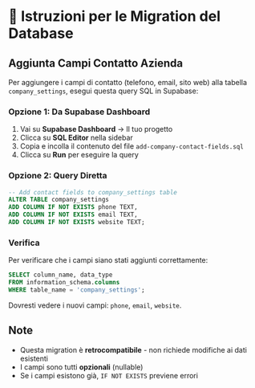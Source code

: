 # 📝 Istruzioni per le Migration del Database

## Aggiunta Campi Contatto Azienda

Per aggiungere i campi di contatto (telefono, email, sito web) alla tabella `company_settings`, esegui questa query SQL in Supabase:

### Opzione 1: Da Supabase Dashboard

1. Vai su **Supabase Dashboard** → Il tuo progetto
2. Clicca su **SQL Editor** nella sidebar
3. Copia e incolla il contenuto del file `add-company-contact-fields.sql`
4. Clicca su **Run** per eseguire la query

### Opzione 2: Query Diretta

```sql
-- Add contact fields to company_settings table
ALTER TABLE company_settings 
ADD COLUMN IF NOT EXISTS phone TEXT,
ADD COLUMN IF NOT EXISTS email TEXT,
ADD COLUMN IF NOT EXISTS website TEXT;
```

### Verifica

Per verificare che i campi siano stati aggiunti correttamente:

```sql
SELECT column_name, data_type 
FROM information_schema.columns 
WHERE table_name = 'company_settings';
```

Dovresti vedere i nuovi campi: `phone`, `email`, `website`.

## Note

- Questa migration è **retrocompatibile** - non richiede modifiche ai dati esistenti
- I campi sono tutti **opzionali** (nullable)
- Se i campi esistono già, `IF NOT EXISTS` previene errori

